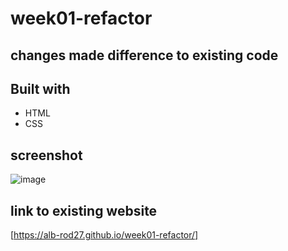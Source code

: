 # week01-refactor

## changes made difference to existing code

## Built with
* HTML
* CSS

## screenshot
![image](https://user-images.githubusercontent.com/74688019/114115560-e5ee1080-9897-11eb-8393-be81bc49901b.png)

## link to existing website
[https://alb-rod27.github.io/week01-refactor/]

